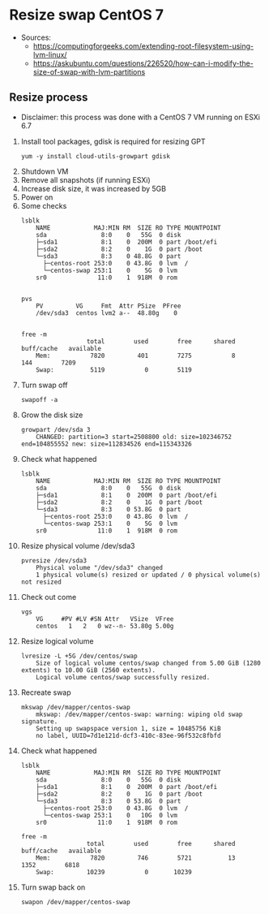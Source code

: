 # Resize swap CentOS 7
* Sources:
    * https://computingforgeeks.com/extending-root-filesystem-using-lvm-linux/
    * https://askubuntu.com/questions/226520/how-can-i-modify-the-size-of-swap-with-lvm-partitions


## Resize process
* Disclaimer: this process was done with a CentOS 7 VM running on ESXi 6.7
1. Install tool packages, gdisk is required for resizing GPT
    ~~~
    yum -y install cloud-utils-growpart gdisk
    ~~~
1. Shutdown VM
1. Remove all snapshots (if running ESXi)
1. Increase disk size, it was increased by 5GB
1. Power on
1. Some checks
    ~~~
    lsblk
        NAME            MAJ:MIN RM  SIZE RO TYPE MOUNTPOINT
        sda               8:0    0   55G  0 disk
        ├─sda1            8:1    0  200M  0 part /boot/efi
        ├─sda2            8:2    0    1G  0 part /boot
        └─sda3            8:3    0 48.8G  0 part
          ├─centos-root 253:0    0 43.8G  0 lvm  /
          └─centos-swap 253:1    0    5G  0 lvm
        sr0              11:0    1  918M  0 rom


    pvs
        PV         VG     Fmt  Attr PSize  PFree
        /dev/sda3  centos lvm2 a--  48.80g    0


    free -m
                      total        used        free      shared  buff/cache   available
        Mem:           7820         401        7275           8         144        7209
        Swap:          5119           0        5119
    ~~~
1. Turn swap off
    ~~~
    swapoff -a
    ~~~
1. Grow the disk size
    ~~~
    growpart /dev/sda 3
        CHANGED: partition=3 start=2508800 old: size=102346752 end=104855552 new: size=112834526 end=115343326
    ~~~
1. Check what happened
    ~~~
    lsblk
        NAME            MAJ:MIN RM  SIZE RO TYPE MOUNTPOINT
        sda               8:0    0   55G  0 disk
        ├─sda1            8:1    0  200M  0 part /boot/efi
        ├─sda2            8:2    0    1G  0 part /boot
        └─sda3            8:3    0 53.8G  0 part
          ├─centos-root 253:0    0 43.8G  0 lvm  /
          └─centos-swap 253:1    0    5G  0 lvm
        sr0              11:0    1  918M  0 rom
    ~~~
1. Resize physical volume /dev/sda3
    ~~~
    pvresize /dev/sda3
        Physical volume "/dev/sda3" changed
        1 physical volume(s) resized or updated / 0 physical volume(s) not resized
    ~~~
1. Check out come
    ~~~
    vgs
        VG     #PV #LV #SN Attr   VSize  VFree
        centos   1   2   0 wz--n- 53.80g 5.00g
    ~~~
1. Resize logical volume
    ~~~
    lvresize -L +5G /dev/centos/swap
        Size of logical volume centos/swap changed from 5.00 GiB (1280 extents) to 10.00 GiB (2560 extents).
        Logical volume centos/swap successfully resized.
    ~~~
1. Recreate swap
    ~~~
    mkswap /dev/mapper/centos-swap
        mkswap: /dev/mapper/centos-swap: warning: wiping old swap signature.
        Setting up swapspace version 1, size = 10485756 KiB
        no label, UUID=7d1e121d-dcf3-410c-83ee-96f532c8fbfd
    ~~~
1. Check what happened
    ~~~
    lsblk
        NAME            MAJ:MIN RM  SIZE RO TYPE MOUNTPOINT
        sda               8:0    0   55G  0 disk
        ├─sda1            8:1    0  200M  0 part /boot/efi
        ├─sda2            8:2    0    1G  0 part /boot
        └─sda3            8:3    0 53.8G  0 part
          ├─centos-root 253:0    0 43.8G  0 lvm  /
          └─centos-swap 253:1    0   10G  0 lvm
        sr0              11:0    1  918M  0 rom

    free -m
                      total        used        free      shared  buff/cache   available
        Mem:           7820         746        5721          13        1352        6818
        Swap:         10239           0       10239
    ~~~
1. Turn swap back on
    ~~~
    swapon /dev/mapper/centos-swap
    ~~~
